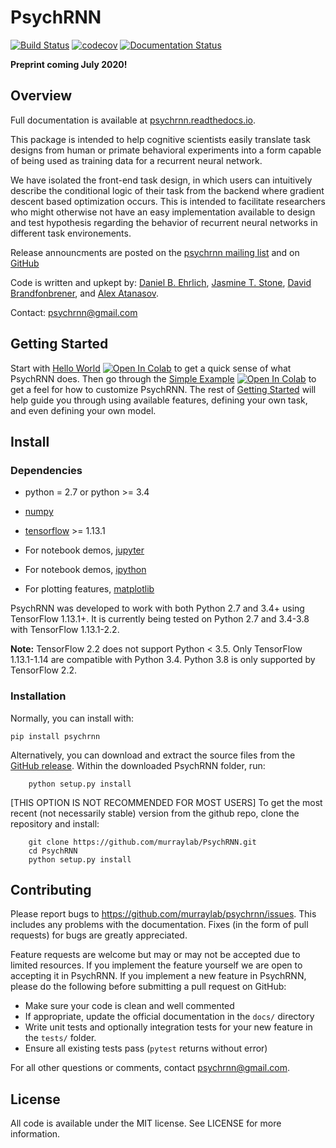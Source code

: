 # PsychRNN
[![Build Status](https://api.travis-ci.com/murraylab/PsychRNN.svg?branch=master)](https://api.travis-ci.com/murraylab/PsychRNN)
[![codecov](https://codecov.io/gh/murraylab/PsychRNN/branch/master/graph/badge.svg)](https://codecov.io/gh/murraylab/PsychRNN)
[![Documentation Status](https://readthedocs.org/projects/psychrnn/badge/?version=latest)](https://psychrnn.readthedocs.io/en/latest/?badge=latest)

**Preprint coming July 2020!**

## Overview

Full documentation is available at [psychrnn.readthedocs.io](https://psychrnn.readthedocs.io/).

This package is intended to help cognitive scientists easily translate task designs from human or primate behavioral experiments into a form capable of being used as training data for a recurrent neural network.

We have isolated the front-end task design, in which users can intuitively describe the conditional logic of their task from the backend where gradient descent based optimization occurs. This is intended to facilitate researchers who might otherwise not have an easy implementation available to design and test hypothesis regarding the behavior of recurrent neural networks in different task environements.

Release announcments are posted on the [psychrnn mailing list](https://www.freelists.org/list/psychrnn>) and on [GitHub](https://github.com/murraylab/PsychRNN)

Code is written and upkept by: [Daniel B. Ehrlich](https://github.com/dbehrlich>), [Jasmine T. Stone](https://github.com/syncrostone/), [David Brandfonbrener](https://github.com/davidbrandfonbrener), and [Alex Atanasov](https://github.com/ABAtanasov).

Contact: psychrnn@gmail.com 

## Getting Started

Start with [Hello World](https://psychrnn.readthedocs.io/en/latest/notebooks/Minimal_Example.html) [![Open In Colab](https://colab.research.google.com/assets/colab-badge.svg)](https://colab.research.google.com/github/murraylab/PsychRNN/blob/master/docs/notebooks/Minimal_Example.ipynb) to get a quick sense of what PsychRNN does. Then go through the [Simple Example](https://psychrnn.readthedocs.io/en/latest/notebooks/PerceptualDiscrimination.html) [![Open In Colab](https://colab.research.google.com/assets/colab-badge.svg)](https://colab.research.google.com/github/murraylab/PsychRNN/blob/master/docs/notebooks/PerceptualDiscrimination.ipynb) to get a feel for how to customize PsychRNN. The rest of [Getting Started](https://psychrnn.readthedocs.io/en/quickstart.html) will help guide you through using available features, defining your own task, and even defining your own model.

## Install

### Dependencies

- python = 2.7 or python >= 3.4
- [numpy](http://www.numpy.org/)
- [tensorflow](https://www.tensorflow.org/) >= 1.13.1

- For notebook demos, [jupyter](https://jupyter.org/)
- For notebook demos, [ipython](https://ipython.org/)
- For plotting features, [matplotlib](https://matplotlib.org/)

PsychRNN was developed to work with both Python 2.7 and 3.4+ using TensorFlow 1.13.1+. It is currently being tested on Python 2.7 and 3.4-3.8 with TensorFlow 1.13.1-2.2.

**Note:** TensorFlow 2.2 does not support Python < 3.5. Only TensorFlow 1.13.1-1.14 are compatible with Python 3.4. Python 3.8 is only supported by TensorFlow 2.2.

### Installation

Normally, you can install with:

	pip install psychrnn

Alternatively, you can download and extract the source files from the [GitHub release](https://github.com/murraylab/psychrnn/releases/). Within the downloaded PsychRNN folder, run:

        python setup.py install

[THIS OPTION IS NOT RECOMMENDED FOR MOST USERS] To get the most recent (not necessarily stable) version from the github repo, clone the repository and install:

        git clone https://github.com/murraylab/PsychRNN.git
        cd PsychRNN
        python setup.py install

## Contributing

Please report bugs to https://github.com/murraylab/psychrnn/issues.  This
includes any problems with the documentation.  Fixes (in the form of
pull requests) for bugs are greatly appreciated.

Feature requests are welcome but may or may not be accepted due to limited
resources. If you implement the feature yourself we are open
to accepting it in PsychRNN.  If you implement a new feature in PsychRNN,
please do the following before submitting a pull request on GitHub:

- Make sure your code is clean and well commented
- If appropriate, update the official documentation in the ``docs/``
  directory
- Write unit tests and optionally integration tests for your new
  feature in the ``tests/`` folder.
- Ensure all existing tests pass (``pytest`` returns without
  error)

For all other questions or comments, contact psychrnn@gmail.com.

## License

All code is available under the MIT license. See LICENSE for more information.
